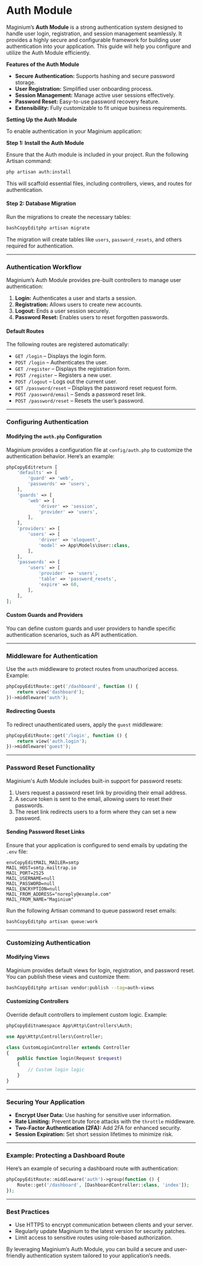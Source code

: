 # Auth Module

Maginium’s **Auth Module** is a strong authentication system designed to handle user login, registration, and session management seamlessly. It provides a highly secure and configurable framework for building user authentication into your application. This guide will help you configure and utilize the Auth Module efficiently.

**Features of the Auth Module**

* **Secure Authentication:** Supports hashing and secure password storage.
* **User Registration:** Simplified user onboarding process.
* **Session Management:** Manage active user sessions effectively.
* **Password Reset:** Easy-to-use password recovery feature.
* **Extensibility:** Fully customizable to fit unique business requirements.

**Setting Up the Auth Module**

To enable authentication in your Maginium application:

**Step 1: Install the Auth Module**&#x20;

Ensure that the Auth module is included in your project. Run the following Artisan command:

```bash
php artisan auth:install
```

This will scaffold essential files, including controllers, views, and routes for authentication.

#### Step 2: Database Migration

Run the migrations to create the necessary tables:

```bash
bashCopyEditphp artisan migrate
```

The migration will create tables like `users`, `password_resets`, and others required for authentication.

***

### Authentication Workflow

Maginium’s Auth Module provides pre-built controllers to manage user authentication:

1. **Login:** Authenticates a user and starts a session.
2. **Registration:** Allows users to create new accounts.
3. **Logout:** Ends a user session securely.
4. **Password Reset:** Enables users to reset forgotten passwords.

#### Default Routes

The following routes are registered automatically:

* `GET /login` – Displays the login form.
* `POST /login` – Authenticates the user.
* `GET /register` – Displays the registration form.
* `POST /register` – Registers a new user.
* `POST /logout` – Logs out the current user.
* `GET /password/reset` – Displays the password reset request form.
* `POST /password/email` – Sends a password reset link.
* `POST /password/reset` – Resets the user’s password.

***

### Configuring Authentication

#### Modifying the `auth.php` Configuration

Maginium provides a configuration file at `config/auth.php` to customize the authentication behavior. Here’s an example:

```php
phpCopyEditreturn [
    'defaults' => [
        'guard' => 'web',
        'passwords' => 'users',
    ],
    'guards' => [
        'web' => [
            'driver' => 'session',
            'provider' => 'users',
        ],
    ],
    'providers' => [
        'users' => [
            'driver' => 'eloquent',
            'model' => App\Models\User::class,
        ],
    ],
    'passwords' => [
        'users' => [
            'provider' => 'users',
            'table' => 'password_resets',
            'expire' => 60,
        ],
    ],
];
```

#### Custom Guards and Providers

You can define custom guards and user providers to handle specific authentication scenarios, such as API authentication.

***

### Middleware for Authentication

Use the `auth` middleware to protect routes from unauthorized access. Example:

```php
phpCopyEditRoute::get('/dashboard', function () {
    return view('dashboard');
})->middleware('auth');
```

#### Redirecting Guests

To redirect unauthenticated users, apply the `guest` middleware:

```php
phpCopyEditRoute::get('/login', function () {
    return view('auth.login');
})->middleware('guest');
```

***

### Password Reset Functionality

Maginium's Auth Module includes built-in support for password resets:

1. Users request a password reset link by providing their email address.
2. A secure token is sent to the email, allowing users to reset their passwords.
3. The reset link redirects users to a form where they can set a new password.

#### Sending Password Reset Links

Ensure that your application is configured to send emails by updating the `.env` file:

```env
envCopyEditMAIL_MAILER=smtp
MAIL_HOST=smtp.mailtrap.io
MAIL_PORT=2525
MAIL_USERNAME=null
MAIL_PASSWORD=null
MAIL_ENCRYPTION=null
MAIL_FROM_ADDRESS="noreply@example.com"
MAIL_FROM_NAME="Maginium"
```

Run the following Artisan command to queue password reset emails:

```bash
bashCopyEditphp artisan queue:work
```

***

### Customizing Authentication

#### Modifying Views

Maginium provides default views for login, registration, and password reset. You can publish these views and customize them:

```bash
bashCopyEditphp artisan vendor:publish --tag=auth-views
```

#### Customizing Controllers

Override default controllers to implement custom logic. Example:

```php
phpCopyEditnamespace App\Http\Controllers\Auth;

use App\Http\Controllers\Controller;

class CustomLoginController extends Controller
{
    public function login(Request $request)
    {
        // Custom login logic
    }
}
```

***

### Securing Your Application

* **Encrypt User Data:** Use hashing for sensitive user information.
* **Rate Limiting:** Prevent brute force attacks with the `throttle` middleware.
* **Two-Factor Authentication (2FA):** Add 2FA for enhanced security.
* **Session Expiration:** Set short session lifetimes to minimize risk.

***

### Example: Protecting a Dashboard Route

Here’s an example of securing a dashboard route with authentication:

```php
phpCopyEditRoute::middleware('auth')->group(function () {
    Route::get('/dashboard', [DashboardController::class, 'index']);
});
```

***

### Best Practices

* Use HTTPS to encrypt communication between clients and your server.
* Regularly update Maginium to the latest version for security patches.
* Limit access to sensitive routes using role-based authorization.

By leveraging Maginium’s Auth Module, you can build a secure and user-friendly authentication system tailored to your application’s needs.
